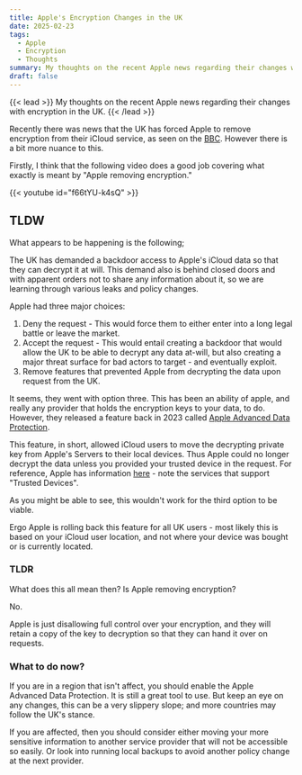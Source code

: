 ```yaml
---
title: Apple's Encryption Changes in the UK
date: 2025-02-23
tags:
  - Apple
  - Encryption
  - Thoughts
summary: My thoughts on the recent Apple news regarding their changes with encryption in the UK.
draft: false
---
```

{{< lead >}}
My thoughts on the recent Apple news regarding their changes with encryption in the UK.
{{< /lead >}}

Recently there was news that the UK has forced Apple to remove encryption from their iCloud service, as seen on the [BBC](https://www.bbc.com/news/articles/cgj54eq4vejo). However there is a bit more nuance to this.

Firstly, I think that the following video does a good job covering what exactly is meant by "Apple removing encryption."

{{< youtube id="f66tYU-k4sQ" >}}

## TLDW
What appears to be happening is the following; 

The UK has demanded a backdoor access to Apple's iCloud data so that they can decrypt it at will. This demand also is behind closed doors and with apparent orders not to share any information about it, so we are learning through various leaks and policy changes.

Apple had three major choices:
1. Deny the request - This would force them to either enter into a long legal battle or leave the market.
2. Accept the request - This would entail creating a backdoor that would allow the UK to be able to decrypt any data at-will, but also creating a major threat surface for bad actors to target - and eventually exploit.
3. Remove features that prevented Apple from decrypting the data upon request from the UK.

It seems, they went with option three. This has been an ability of apple, and really any provider that holds the encryption keys to your data, to do. However, they released a feature back in 2023 called [Apple Advanced Data Protection](https://support.apple.com/en-us/108756). 

This feature, in short, allowed iCloud users to move the decrypting private key from Apple's Servers to their local devices. Thus Apple could no longer decrypt the data unless you provided your trusted device in the request. For reference, Apple has information [here](https://support.apple.com/en-us/102651) - note the services that support "Trusted Devices". 

As you might be able to see, this wouldn't work for the third option to be viable. 

Ergo Apple is rolling back this feature for all UK users - most likely this is based on your iCloud user location, and not where your device was bought or is currently located.
### TLDR
What does this all mean then? Is Apple removing encryption? 

No. 

Apple is just disallowing full control over your encryption, and they will retain a copy of the key to decryption so that they can hand it over on requests.
### What to do now?
If you are in a region that isn't affect, you should enable the Apple Advanced Data Protection. It is still a great tool to use. But keep an eye on any changes, this can be a very slippery slope; and more countries may follow the UK's stance. 

If you are affected, then you should consider either moving your more sensitive information to another service provider that will not be accessible so easily. Or look into running local backups to avoid another policy change at the next provider. 